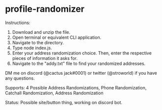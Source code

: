 # profile-randomizer

Instructions:

1. Download and unzip the file.
2. Open terminal or equivalent CLI application.
3. Navigate to the directory.
4. Type node index.js.
5. Enter your address randomization choice. Then, enter the respective pieces of information it asks for.
6. Navigate to the "addy.txt" file to find your randomized addresses.

DM me on discord (@cactus jack#0001) or twitter (@stroworld) if you have any questions.

Supports: 4 Possible Address Randomizations, Phone Randomization, Catchall Randomization, Address Randomization

Status: Possible site/button thing, working on discord bot.
